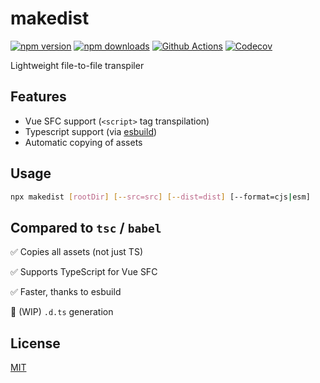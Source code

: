 # makedist

[![npm version][npm-version-src]][npm-version-href]
[![npm downloads][npm-downloads-src]][npm-downloads-href]
[![Github Actions][github-actions-src]][github-actions-href]
[![Codecov][codecov-src]][codecov-href]

<!-- ![...](.github/banner.svg) -->

Lightweight file-to-file transpiler

## Features

- Vue SFC support (`<script>` tag transpilation)
- Typescript support (via [esbuild](https://github.com/evanw/esbuild))
- Automatic copying of assets

## Usage

```bash
npx makedist [rootDir] [--src=src] [--dist=dist] [--format=cjs|esm]
```

## Compared to `tsc` / `babel`

✅ Copies all assets (not just TS)

✅ Supports TypeScript for Vue SFC

✅ Faster, thanks to esbuild

🚧 (WIP) `.d.ts` generation

## License

[MIT](./LICENSE)

<!-- Badges -->
[npm-version-src]: https://img.shields.io/npm/v/makedist?style=flat-square
[npm-version-href]: https://npmjs.com/package/makedist

[npm-downloads-src]: https://img.shields.io/npm/dm/makedist?style=flat-square
[npm-downloads-href]: https://npmjs.com/package/makedist

[github-actions-src]: https://img.shields.io/github/workflow/status/nuxt-contrib/makedist/ci/main?style=flat-square
[github-actions-href]: https://github.com/nuxt-contrib/makedist/actions?query=workflow%3Aci

[codecov-src]: https://img.shields.io/codecov/c/gh/nuxt-contrib/makedist/main?style=flat-square
[codecov-href]: https://codecov.io/gh/nuxt-contrib/makedist
